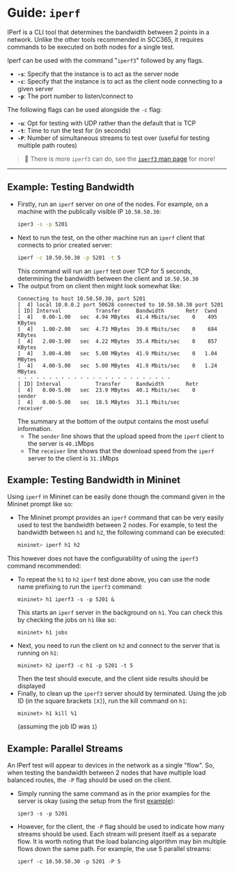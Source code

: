# Guide: `iperf`

IPerf is a CLI tool that determines the bandwidth between 2 points in a network. Unlike the other tools recommended in SCC365, it requires commands to be executed on both nodes for a single test.

Iperf can be used with the command "`iperf3`" followed by any flags.

  - **`-s`**: Specify that the instance is to act as the server node
  - **`-c`**: Specify that the instance is to act as the client node connecting to a given server
  - **`-p`**: The port number to listen/connect to

The following flags can be used alongside the `-c` flag:

  - **`-u`**: Opt for testing with UDP rather than the default that is TCP
  - **`-t`**: Time to run the test for (in seconds)
  - **`-P`**: Number of simultaneous streams to test over (useful for testing multiple path routes)

> 📖 There is more `iperf3` can do, see the [`iperf3` man page](https://manpages.ubuntu.com/manpages/focal/en/man1/iperf3.1.html) for more!

---

## Example: Testing Bandwidth

- Firstly, run an `iperf` server on one of the nodes. For example, on a machine with the publically visible IP `10.50.50.30`:
  ```bash
  iper3 -s -p 5201
  ```
- Next to run the test, on the other machine run an `iperf` client that connects to prior created server:
  ```bash
  iperf -c 10.50.50.30 -p 5201 -t 5
  ```
  This command will run an `iperf` test over TCP for 5 seconds, determining the bandwidth between the client and `10.50.50.30`
- The output from on client then might look somewhat like:
  ```
  Connecting to host 10.50.50.30, port 5201
  [  4] local 10.0.0.2 port 50628 connected to 10.50.50.30 port 5201
  [ ID] Interval           Transfer     Bandwidth       Retr  Cwnd
  [  4]   0.00-1.00   sec  4.94 MBytes  41.4 Mbits/sec    0    495 KBytes       
  [  4]   1.00-2.00   sec  4.73 MBytes  39.6 Mbits/sec    0    684 KBytes       
  [  4]   2.00-3.00   sec  4.22 MBytes  35.4 Mbits/sec    0    857 KBytes       
  [  4]   3.00-4.00   sec  5.00 MBytes  41.9 Mbits/sec    0   1.04 MBytes       
  [  4]   4.00-5.00   sec  5.00 MBytes  41.9 Mbits/sec    0   1.24 MBytes       
  - - - - - - - - - - - - - - - - - - - - - - - - -
  [ ID] Interval           Transfer     Bandwidth       Retr
  [  4]   0.00-5.00   sec  23.9 MBytes  40.1 Mbits/sec    0             sender
  [  4]   0.00-5.00   sec  18.5 MBytes  31.1 Mbits/sec                  receiver
  ```
  The summary at the bottom of the output contains the most useful information. 
  - The `sender` line shows that the upload speed from the `iperf` client to the server is `40.1`Mbps
  - The `receiver` line shows that the download speed from the `iperf` server to the client is `31.1`Mbps


## Example: Testing Bandwidth in Mininet

Using `iperf` in Mininet can be easily done though the command given in the Mininet prompt like so:

- The Mininet prompt provides an `iperf` command that can be very easily used to test the bandwidth between 2 nodes. For example, to test the bandwidth between `h1` and `h2`, the following command can be executed:
  ```bash
  mininet> iperf h1 h2
  ```

This however does not have the configurability of using the `iperf3` command recommended:

- To repeat the `h1` to `h2` `iperf` test done above, you can use the node name prefixing to run the `iperf3` command:
  ```
  mininet> h1 iperf3 -s -p 5201 &
  ```
  This starts an `iperf` server in the background on `h1`. You can check this by checking the jobs on `h1` like so:
  ```
  mininet> h1 jobs
  ```
- Next, you need to run the client on `h2` and connect to the server that is running on `h1`:
  ```
  mininet> h2 iperf3 -c h1 -p 5201 -t 5
  ```
  Then the test should execute, and the client side results should be displayed
- Finally, to clean up the `iperf3` server should by terminated. Using the job ID (in the square brackets `[X]`), run the kill command on `h1`:
  ```
  mininet> h1 kill %1
  ```
  (assuming the job ID was `1`)

## Example: Parallel Streams

An IPerf test will appear to devices in the network as a single "flow". So, when testing the bandwidth between 2 nodes that have multiple load balanced routes, the `-P` flag should be used on the client.

- Simply running the same command as in the prior examples for the server is okay (using the setup from the first [example](#example-testing-bandwidth)):
  ```
  iper3 -s -p 5201
  ```
- However, for the client, the `-P` flag should be used to indicate how many streams should be used. Each stream will present itself as a separate flow. It is worth noting that the load balancing algorithm may bin multiple flows down the same path. For example, the use 5 parallel streams:
  ```
  iperf -c 10.50.50.30 -p 5201 -P 5
  ```
